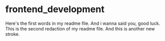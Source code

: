 # frontend_development
Here's the first words in my readme file. And i wanna said you, good luck.
This is the second redaction of my readme file.
And this is another new stroke.
